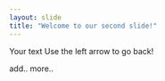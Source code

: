 ```yaml
---
layout: slide
title: "Welcome to our second slide!"
---
```

Your text
Use the left arrow to go back!

add.. more..
